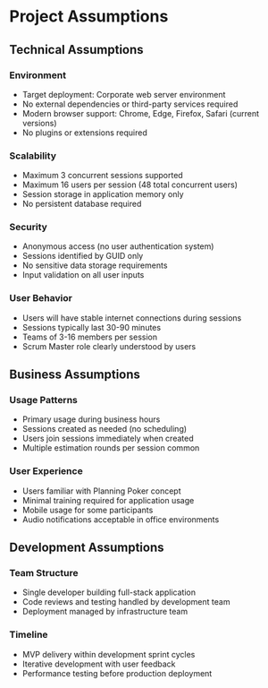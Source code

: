 # Project Assumptions

## Technical Assumptions

### Environment
- Target deployment: Corporate web server environment
- No external dependencies or third-party services required
- Modern browser support: Chrome, Edge, Firefox, Safari (current versions)
- No plugins or extensions required

### Scalability
- Maximum 3 concurrent sessions supported
- Maximum 16 users per session (48 total concurrent users)
- Session storage in application memory only
- No persistent database required

### Security
- Anonymous access (no user authentication system)
- Sessions identified by GUID only
- No sensitive data storage requirements
- Input validation on all user inputs

### User Behavior
- Users will have stable internet connections during sessions
- Sessions typically last 30-90 minutes
- Teams of 3-16 members per session
- Scrum Master role clearly understood by users

## Business Assumptions

### Usage Patterns
- Primary usage during business hours
- Sessions created as needed (no scheduling)
- Users join sessions immediately when created
- Multiple estimation rounds per session common

### User Experience
- Users familiar with Planning Poker concept
- Minimal training required for application usage
- Mobile usage for some participants
- Audio notifications acceptable in office environments

## Development Assumptions

### Team Structure
- Single developer building full-stack application
- Code reviews and testing handled by development team
- Deployment managed by infrastructure team

### Timeline
- MVP delivery within development sprint cycles
- Iterative development with user feedback
- Performance testing before production deployment